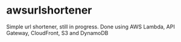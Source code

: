 # awsurlshortener
Simple url shortener, still in progress.
Done using AWS Lambda, API Gateway, CloudFront, S3 and DynamoDB
